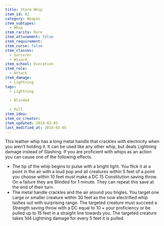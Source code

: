 ```yaml
---
title: Storm Whip
item_id: 82
category: Weapon
item_subtypes:
  - Whip
item_rarity: Rare
item_attunement: false
item_requirement:
item_curse: false
item_classes:
  - Sorcerer
  - Wizard
item_school: Evocation
item_role:
  - Attack
item_damage:
  - Lightning
tags:
  - Lightning
  
  - Blinded
  
  - Pull
item_idea:
item_co_creator:
item_updated: 2018-03-05
last_modified_at: 2018-03-05
---
```


This leather whip has a long metal handle that crackles with electricity when you aren’t holding it. It can be used like any other whip, but deals Lightning damage instead of Slashing. If you are proficient with whips as an action you can cause one of the following effects.
- The tip of the whip begins to pulse with a bright light. You flick it at a point in the air with a loud pop and all creatures within 5 feet of a point you choose within 10 feet must make a DC 15 Constitution saving throw. On a failure they are Blinded for 1 minute. They can repeat this save at the end of their turn.
- The metal handle crackles and the air around you tingles. You target one Large or smaller creature within 30 feet as the now electrified whip lashes out with surprising range. The targeted creature must succeed a Strength saving throw with a DC equal to 10 + your proficiency or be pulled up to 15 feet in a straight line towards you. The targeted creature takes 1d4 Lightning damage for every 5 feet it is pulled.

